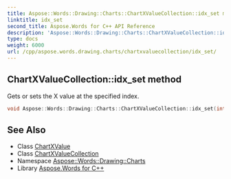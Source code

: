 ```yaml
---
title: Aspose::Words::Drawing::Charts::ChartXValueCollection::idx_set method
linktitle: idx_set
second_title: Aspose.Words for C++ API Reference
description: 'Aspose::Words::Drawing::Charts::ChartXValueCollection::idx_set method. Gets or sets the X value at the specified index in C++.'
type: docs
weight: 6000
url: /cpp/aspose.words.drawing.charts/chartxvaluecollection/idx_set/
---
```

## ChartXValueCollection::idx_set method


Gets or sets the X value at the specified index.

```cpp
void Aspose::Words::Drawing::Charts::ChartXValueCollection::idx_set(int32_t index, const System::SharedPtr<Aspose::Words::Drawing::Charts::ChartXValue> &value)
```

## See Also

* Class [ChartXValue](../../chartxvalue/)
* Class [ChartXValueCollection](../)
* Namespace [Aspose::Words::Drawing::Charts](../../)
* Library [Aspose.Words for C++](../../../)
